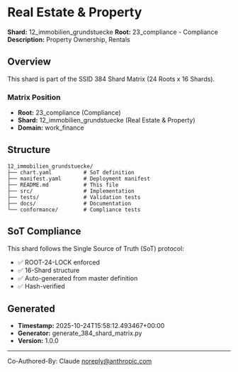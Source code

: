# Real Estate & Property

**Shard:** 12_immobilien_grundstuecke
**Root:** 23_compliance - Compliance
**Description:** Property Ownership, Rentals

## Overview

This shard is part of the SSID 384 Shard Matrix (24 Roots x 16 Shards).

### Matrix Position
- **Root:** 23_compliance (Compliance)
- **Shard:** 12_immobilien_grundstuecke (Real Estate & Property)
- **Domain:** work_finance

## Structure

```
12_immobilien_grundstuecke/
├── chart.yaml          # SoT definition
├── manifest.yaml       # Deployment manifest
├── README.md           # This file
├── src/                # Implementation
├── tests/              # Validation tests
├── docs/               # Documentation
└── conformance/        # Compliance tests
```

## SoT Compliance

This shard follows the Single Source of Truth (SoT) protocol:
- ✅ ROOT-24-LOCK enforced
- ✅ 16-Shard structure
- ✅ Auto-generated from master definition
- ✅ Hash-verified

## Generated

- **Timestamp:** 2025-10-24T15:58:12.493467+00:00
- **Generator:** generate_384_shard_matrix.py
- **Version:** 1.0.0

---

Co-Authored-By: Claude <noreply@anthropic.com>
